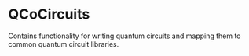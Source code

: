 # QCoCircuits
Contains functionality for writing quantum circuits and mapping them to common quantum circuit libraries.
